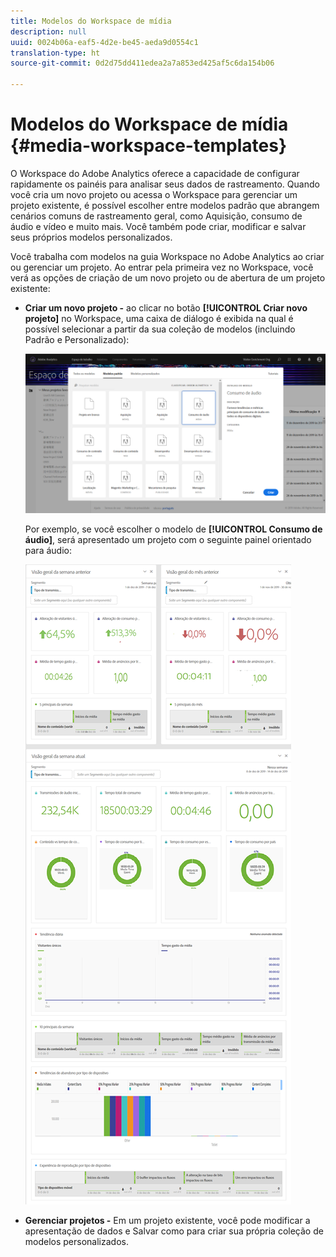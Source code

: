 ```yaml
---
title: Modelos do Workspace de mídia
description: null
uuid: 0024b06a-eaf5-4d2e-be45-aeda9d0554c1
translation-type: ht
source-git-commit: 0d2d75dd411edea2a7a853ed425af5c6da154b06

---
```



# Modelos do Workspace de mídia {#media-workspace-templates}

O Workspace do Adobe Analytics oferece a capacidade de configurar rapidamente os painéis para analisar seus dados de rastreamento. Quando você cria um novo projeto ou acessa o Workspace para gerenciar um projeto existente, é possível escolher entre modelos padrão que abrangem cenários comuns de rastreamento geral, como Aquisição, consumo de áudio e vídeo e muito mais. Você também pode criar, modificar e salvar seus próprios modelos personalizados.

Você trabalha com modelos na guia Workspace no Adobe Analytics ao criar ou gerenciar um projeto. Ao entrar pela primeira vez no Workspace, você verá as opções de criação de um novo projeto ou de abertura de um projeto existente:

* **Criar um novo projeto -** ao clicar no botão **[!UICONTROL Criar novo projeto]** no Workspace, uma caixa de diálogo é exibida na qual é possível selecionar a partir da sua coleção de modelos (incluindo Padrão e Personalizado):

   ![](assets/all-templates-audio.png)

   Por exemplo, se você escolher o modelo de **[!UICONTROL Consumo de áudio]**, será apresentado um projeto com o seguinte painel orientado para áudio:

   ![](assets/aa-workspace.png)

* **Gerenciar projetos -** Em um projeto existente, você pode modificar a apresentação de dados e Salvar como para criar sua própria coleção de modelos personalizados.

